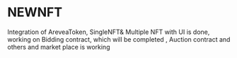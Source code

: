 # NEWNFT
Integration of AreveaToken, SingleNFT&amp; Multiple NFT  with UI is done, working on Bidding contract, which will be completed , Auction  contract and others  and market place is working 
